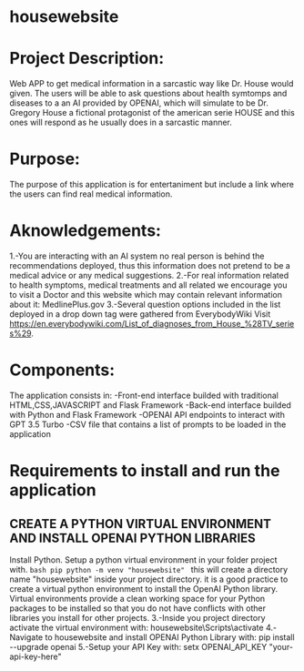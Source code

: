 # housewebsite
# Project Description:
Web APP to get medical information in a sarcastic way like Dr. House would given.
The users will be able to ask questions about health symtomps and diseases to a an AI provided by OPENAI, which will simulate to be Dr. Gregory House a fictional protagonist of the american serie HOUSE and this ones will respond as he usually does in a sarcastic manner.

# Purpose:
The purpose of this application is for entertaniment but include a link where the users can find real medical information.

# Aknowledgements:
1.-You are interacting with an AI system no real person is behind the recommendations deployed, thus this information does not pretend to be a medical advice or any medical suggestions.
2.-For real information related to health symptoms, medical treatments and all related we encourage you to visit a Doctor and this website which may contain relevant information about it: MedlinePlus.gov
3.-Several question options included in the list deployed in a drop down tag were gathered from EverybodyWiki Visit https://en.everybodywiki.com/List_of_diagnoses_from_House_%28TV_series%29.

# Components:
The application consists in:
-Front-end interface builded with traditional HTML,CSS,JAVASCRIPT and Flask Framework
-Back-end interface builded with Python and Flask Framework
-OPENAI API endpoints to interact with GPT 3.5 Turbo
-CSV file that contains a list of prompts to be loaded in the application

# Requirements to install and run the application
## CREATE A PYTHON VIRTUAL ENVIRONMENT AND INSTALL OPENAI PYTHON LIBRARIES
Install Python.
Setup a python virtual environment in your folder project with. 
```bash pip python -m venv "housewebsite" ```
this will create a directory name "housewebsite" inside your project directory.
it is a good practice to create a virtual python environment to install the OpenAI Python library. Virtual environments provide a clean working space for your Python packages to be installed so that you do not have conflicts with other libraries you install for other projects.
3.-Inside you project directory activate the virtual environment with: housewebsite\Scripts\activate
4.-Navigate to housewebsite and install OPENAI Python Library with: pip install --upgrade openai
5.-Setup your API Key with: setx OPENAI_API_KEY "your-api-key-here"





